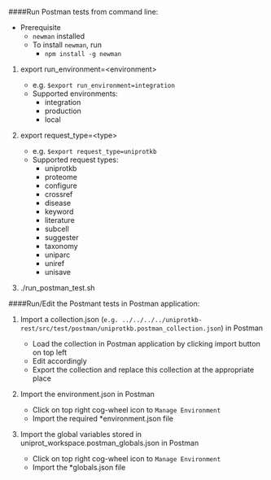 
####Run Postman tests from command line:
   - Prerequisite
     - `newman` installed
     - To install `newman`, run
        - `npm install -g newman`    
     
1. export run_environment=\<environment\>
    - e.g. `$export run_environment=integration`
    - Supported environments:
        - integration
        - production
        - local 
2. export request_type=\<type\>
    - e.g. `$export request_type=uniprotkb`
   - Supported request types:
     - uniprotkb 
     - proteome
     - configure
     - crossref
     - disease
     - keyword
     - literature
     - subcell
     - suggester 
     - taxonomy
     - uniparc
     - uniref
     - unisave        

3. ./run_postman_test.sh

####Run/Edit the Postmant tests in Postman application:
 
1. Import a collection.json (`e.g. ../../../../uniprotkb-rest/src/test/postman/uniprotkb.postman_collection.json`) in Postman
    - Load the collection in Postman application by clicking import button on top left
    - Edit accordingly
    - Export the collection and replace this collection at the appropriate place

2. Import the environment.json in Postman
    - Click on top right cog-wheel icon to `Manage Environment`
    - Import the required *environment.json file

3. Import the global variables stored in uniprot_workspace.postman_globals.json in Postman
    - Click on top right cog-wheel icon to `Manage Environment`
    - Import the *globals.json file
